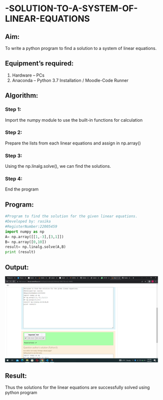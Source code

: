 # -SOLUTION-TO-A-SYSTEM-OF-LINEAR-EQUATIONS
## Aim:
To write a python program to find a solution to a system of linear equations.
## Equipment’s required:
1. 	Hardware – PCs
2. 	Anaconda – Python 3.7 Installation / Moodle-Code Runner
## Algorithm:
### Step 1: 
Import the numpy module to use the built-in functions for calculation
### Step 2: 
Prepare the lists from each linear equations and assign in np.array()
### Step 3: 
Using the np.linalg.solve(), we can find the solutions.
### Step 4: 
End the program
## Program:
```python
#Program to find the solution for the given linear equations.
#Developed by: rasika
#RegisterNumber:22005459
import numpy as np
A= np.array([[1,-3],[3,1]])
B= np.array([0,10])
result= np.linalg.solve(A,B)
print (result)
```
## Output:
![output](T.png)

## Result: 
Thus the solutions for the linear equations are successfully solved using python program

